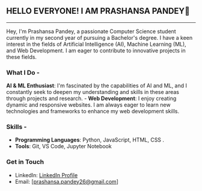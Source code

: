 ## **HELLO EVERYONE! I AM PRASHANSA PANDEY👋**


---

Hey, I'm Prashansa Pandey, a passionate Computer Science student currently in my second year of pursuing a Bachelor's degree. 
I have a keen interest in the fields of Artificial Intelligence (AI), Machine Learning (ML), and Web Development. 
I am eager to contribute to innovative projects in these fields.



### **What I Do** - 
**AI & ML Enthusiast**: I'm fascinated by the capabilities of AI and ML, and I constantly seek to deepen my understanding and skills in these areas through projects and research. - 
**Web Development**: I enjoy creating dynamic and responsive websites. I am always eager to learn new technologies and frameworks to enhance my web development skills.



### **Skills** - 
- **Programming Languages**: Python, JavaScript, HTML, CSS .
- **Tools**: Git, VS Code, Jupyter Notebook


### **Get in Touch** 
- LinkedIn: [LinkedIn Profile](www.linkedin.com/in/prashansa-pandey-0412352a5 ) 
- Email: [prashansa.pandey26@gmail.com]


<!--
**prashansapandey2005/prashansapandey2005** is a ✨ _special_ ✨ repository because its `README.md` (this file) appears on your GitHub profile.

Here are some ideas to get you started:

- 🔭 I’m currently working on ...
- 🌱 I’m currently learning ...
- 👯 I’m looking to collaborate on ...
- 🤔 I’m looking for help with ...
- 💬 Ask me about ...
- 📫 How to reach me: ...
- 😄 Pronouns: ...
- ⚡ Fun fact: ...
-->
